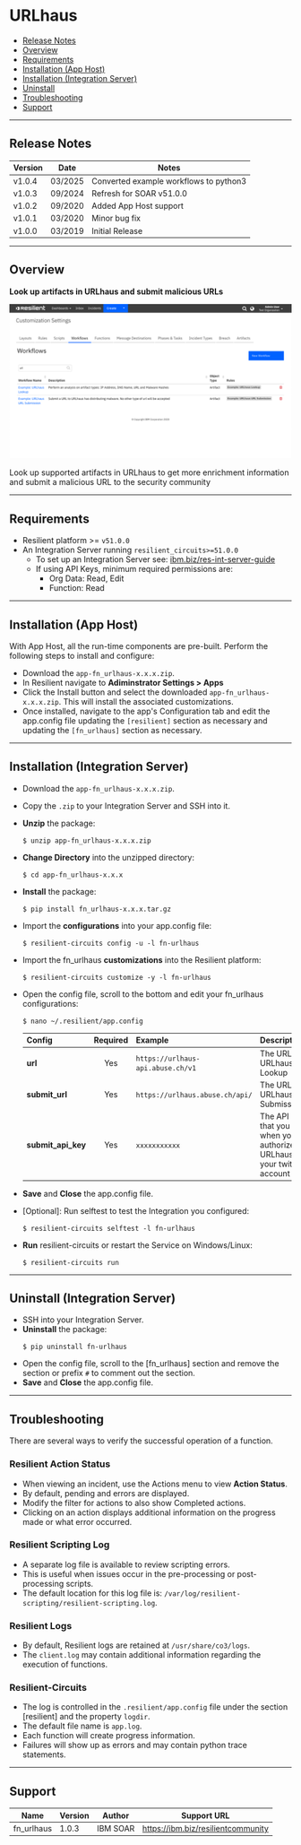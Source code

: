 <!--
  This Install README.md is generated by running:
  "resilient-sdk docgen -p fn_urlhaus --install-guide"

  It is best edited using a Text Editor with a Markdown Previewer. VS Code
  is a good example. Checkout https://guides.github.com/features/mastering-markdown/
  for tips on writing with Markdown

  If you make manual edits and run docgen again, a .bak file will be created

  Store any screenshots in the "doc/screenshots" directory and reference them like:
  ![screenshot: screenshot_1](./doc/screenshots/screenshot_1.png)
-->

# URLhaus

- [Release Notes](#release-notes)
- [Overview](#overview)
- [Requirements](#requirements)
- [Installation (App Host)](#installation-app-host)
- [Installation (Integration Server)](#installation-integration-server)
- [Uninstall](#uninstall)
- [Troubleshooting](#troubleshooting)
- [Support](#support)

---

## Release Notes
| Version | Date | Notes |
| ------- | ---- | ----- |
| v1.0.4  | 03/2025 | Converted example workflows to python3 |
| v1.0.3  | 09/2024 | Refresh for SOAR v51.0.0 |
| v1.0.2  | 09/2020 | Added App Host support |
| v1.0.1  | 03/2020 | Minor bug fix |
| v1.0.0  | 03/2019 | Initial Release |

---

## Overview
<!--
  Provide a high-level description of the function itself and its remote software or application.
  The text below is parsed from the "description" and "long_description" attributes in the setup.py file
-->
**Look up artifacts in URLhaus and submit malicious URLs**

 ![screenshot: main](./doc/screenshots/main.png)

Look up supported artifacts in URLhaus to get more enrichment information and submit a malicious URL to the security community

---

## Requirements
<!--
  List any Requirements
-->
* Resilient platform >= `v51.0.0`
* An Integration Server running `resilient_circuits>=51.0.0`
  * To set up an Integration Server see: [ibm.biz/res-int-server-guide](https://ibm.biz/res-int-server-guide)
  * If using API Keys, minimum required permissions are:
      * Org Data: Read, Edit
      * Function: Read
---

## Installation (App Host)
With App Host, all the run-time components are pre-built. Perform the following steps to install and configure:
* Download the `app-fn_urlhaus-x.x.x.zip`.
* In Resilient navigate to **Adiminstrator Settings > Apps**
* Click the Install button and select the downloaded `app-fn_urlhaus-x.x.x.zip`. This will install the associated customizations.
* Once installed, navigate to the app's Configuration tab and edit the app.config file updating the `[resilient]` section as necessary and updating the `[fn_urlhaus]` section as necessary.
---

## Installation (Integration Server)
* Download the `app-fn_urlhaus-x.x.x.zip`.
* Copy the `.zip` to your Integration Server and SSH into it.
* **Unzip** the package:
  ```
  $ unzip app-fn_urlhaus-x.x.x.zip
  ```
* **Change Directory** into the unzipped directory:
  ```
  $ cd app-fn_urlhaus-x.x.x
  ```
* **Install** the package:
  ```
  $ pip install fn_urlhaus-x.x.x.tar.gz
  ```
* Import the **configurations** into your app.config file:
  ```
  $ resilient-circuits config -u -l fn-urlhaus
  ```
* Import the fn_urlhaus **customizations** into the Resilient platform:
  ```
  $ resilient-circuits customize -y -l fn-urlhaus
  ```
* Open the config file, scroll to the bottom and edit your fn_urlhaus configurations:
  ```
  $ nano ~/.resilient/app.config
  ```
  | Config | Required | Example | Description |
  | ------ | :------: | ------- | ----------- |
  | **url** | Yes | `https://urlhaus-api.abuse.ch/v1` | The URL for URLhaus Lookup |
  | **submit_url** | Yes | `https://urlhaus.abuse.ch/api/` | The URL for URLhaus Submissions |
  | **submit_api_key** | Yes | `xxxxxxxxxxx` | The API Key that you get when you authorize URLhaus in your twitter account |

* **Save** and **Close** the app.config file.
* [Optional]: Run selftest to test the Integration you configured:
  ```
  $ resilient-circuits selftest -l fn-urlhaus
  ```
* **Run** resilient-circuits or restart the Service on Windows/Linux:
  ```
  $ resilient-circuits run
  ```


---

## Uninstall (Integration Server)
* SSH into your Integration Server.
* **Uninstall** the package:
  ```
  $ pip uninstall fn-urlhaus
  ```
* Open the config file, scroll to the [fn_urlhaus] section and remove the section or prefix `#` to comment out the section.
* **Save** and **Close** the app.config file.

---

## Troubleshooting
There are several ways to verify the successful operation of a function.

### Resilient Action Status
* When viewing an incident, use the Actions menu to view **Action Status**.
* By default, pending and errors are displayed.
* Modify the filter for actions to also show Completed actions.
* Clicking on an action displays additional information on the progress made or what error occurred.

### Resilient Scripting Log
* A separate log file is available to review scripting errors.
* This is useful when issues occur in the pre-processing or post-processing scripts.
* The default location for this log file is: `/var/log/resilient-scripting/resilient-scripting.log`.

### Resilient Logs
* By default, Resilient logs are retained at `/usr/share/co3/logs`.
* The `client.log` may contain additional information regarding the execution of functions.

### Resilient-Circuits
* The log is controlled in the `.resilient/app.config` file under the section [resilient] and the property `logdir`.
* The default file name is `app.log`.
* Each function will create progress information.
* Failures will show up as errors and may contain python trace statements.

---

## Support
| Name | Version | Author | Support URL |
| ---- | ------- | ------ | ----------- |
| fn_urlhaus | 1.0.3 | IBM SOAR | https://ibm.biz/resilientcommunity |
